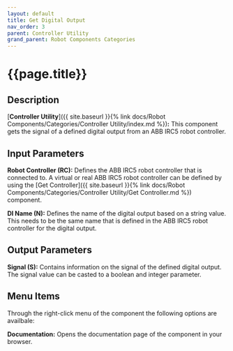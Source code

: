 ```yaml
---
layout: default
title: Get Digital Output
nav_order: 3
parent: Controller Utility
grand_parent: Robot Components Categories
---
```


# **{{page.title}}**

## **Description**

[**Controller Utility**]({{ site.baseurl }}{% link docs/Robot Components/Categories/Controller Utility/index.md %})**:** This component gets the signal of a defined digital output from an ABB IRC5 robot controller.

## **Input Parameters**

**Robot Controller (RC):** Defines the ABB IRC5 robot controller that is connected to. A virtual or real ABB IRC5 robot controller can be defined by using the [Get Controller]({{ site.baseurl }}{% link docs/Robot Components/Categories/Controller Utility/Get Controller.md %}) component.

**DI Name (N):** Defines the name of the digital output based on a string value. This needs to be the same name that is defined in the ABB IRC5 robot controller for the digital output.

## **Output Parameters**

**Signal (S):** Contains information on the signal of the defined digital output. The signal value can be casted to a boolean and integer parameter.

## **Menu Items**

Through the right-click menu of the component the following options are availbale:

**Documentation:** Opens the documentation page of the component in your browser.
